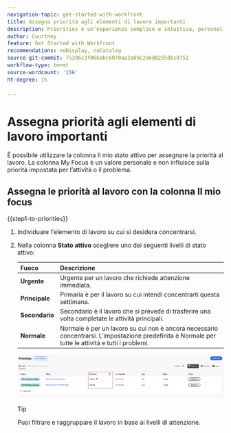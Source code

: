 ```yaml
---
navigation-topic: get-started-with-workfront
title: Assegna priorità agli elementi di lavoro importanti
description: Priorities è un’esperienza semplice e intuitiva, personalizzata per i titolari delle attività.
author: Courtney
feature: Get Started with Workfront
recommendations: noDisplay, noCatalog
source-git-commit: 75396c3f066abc6070ae2a89c2ded0255dbc0751
workflow-type: tm+mt
source-wordcount: '156'
ht-degree: 1%

---
```



# Assegna priorità agli elementi di lavoro importanti

È possibile utilizzare la colonna Il mio stato attivo per assegnare la priorità al lavoro. La colonna My Focus è un valore personale e non influisce sulla priorità impostata per l’attività o il problema.

## Assegna le priorità al lavoro con la colonna Il mio focus

{{step1-to-priorities}}

1. Individuare l&#39;elemento di lavoro su cui si desidera concentrarsi.
1. Nella colonna **Stato attivo** scegliere uno dei seguenti livelli di stato attivo:

   | Fuoco | Descrizione |
   |-----------|-------------|
   | **Urgente** | Urgente per un lavoro che richiede attenzione immediata. |
   | **Principale** | Primaria è per il lavoro su cui intendi concentrarti questa settimana. |
   | **Secondario** | Secondario è il lavoro che si prevede di trasferire una volta completate le attività principali. |
   | **Normale** | Normale è per un lavoro su cui non è ancora necessario concentrarsi.  L&#39;impostazione predefinita è Normale per tutte le attività e tutti i problemi. |

   ![](assets/my-focus.png)

   >[!TIP]
   >
   >Puoi filtrare e raggruppare il lavoro in base ai livelli di attenzione.

